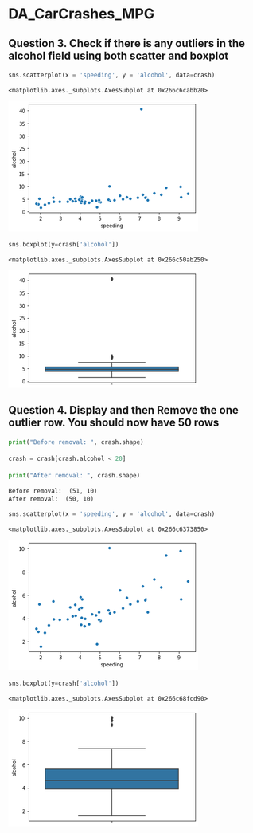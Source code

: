 # DA_CarCrashes_MPG

## Question 3. Check if there is any outliers in the alcohol field using both scatter and boxplot


```python
sns.scatterplot(x = 'speeding', y = 'alcohol', data=crash)
```


    <matplotlib.axes._subplots.AxesSubplot at 0x266c6cabb20>



    
![png](output_2_1.png)
    



```python
sns.boxplot(y=crash['alcohol'])
```


    <matplotlib.axes._subplots.AxesSubplot at 0x266c50ab250>



    
![png](output_3_1.png)
    


## Question 4. Display and then Remove the one outlier row. You should now have 50 rows


```python
print("Before removal: ", crash.shape)

crash = crash[crash.alcohol < 20]

print("After removal: ", crash.shape)
```

    Before removal:  (51, 10)
    After removal:  (50, 10)
    


```python
sns.scatterplot(x = 'speeding', y = 'alcohol', data=crash)
```


    <matplotlib.axes._subplots.AxesSubplot at 0x266c6373850>



    
![png](output_6_1.png)
    



```python
sns.boxplot(y=crash['alcohol'])
```


    <matplotlib.axes._subplots.AxesSubplot at 0x266c68fcd90>



    
![png](output_7_1.png)
    

